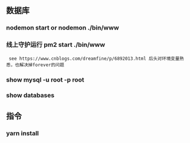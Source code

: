 ## 数据库
### nodemon start or nodemon ./bin/www
### 线上守护运行 pm2 start  ./bin/www 
``` see https://www.cnblogs.com/dreamfine/p/6892013.html 后头对环境变量熟悉，也解决掉forever的问题```
### show mysql -u root -p root
### show databases

## 指令
### yarn install 